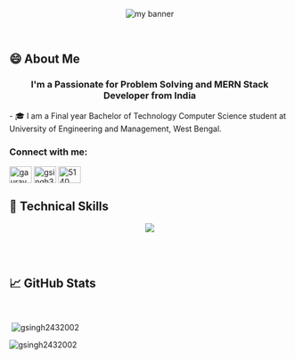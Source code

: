 <p align="center">
  <img src="https://github.com/GSingh2432002/Readme/blob/main/header.svg" alt="my banner"></a>
</p>

<br>

## 😄 About Me
<h3 align="center">I'm a Passionate for Problem Solving and MERN Stack Developer from India</h3>
- 🎓 I am a Final year Bachelor of Technology Computer Science student at University of Engineering and Management, West Bengal.

<br>


<h3 align="left">Connect with me:</h3>
<p align="left">
<a href="https://twitter.com/gaurav_kr_2002" target="blank"><img align="center" src="https://raw.githubusercontent.com/rahuldkjain/github-profile-readme-generator/master/src/images/icons/Social/twitter.svg" alt="gaurav_kr_2002" height="30" width="40" /></a>
<a href="https://www.leetcode.com/gsingh332211" target="blank"><img align="center" src="https://raw.githubusercontent.com/rahuldkjain/github-profile-readme-generator/master/src/images/icons/Social/leet-code.svg" alt="gsingh332211" height="30" width="40" /></a>
<a href="https://discord.gg/5140" target="blank"><img align="center" src="https://raw.githubusercontent.com/rahuldkjain/github-profile-readme-generator/master/src/images/icons/Social/discord.svg" alt="5140" height="30" width="40" /></a>
</p>

## 💼 Technical Skills

<p align="center">
  <a href="https://skillicons.dev">
  <img src="https://skillicons.dev/icons?i=java,js,py,css,react,wordpress,bootstrap,express,sass,nodejs,mysql,mongodb,git,github,docker,tailwind,linux,postman,vscode,eclipse&theme=light">
   
  </a>
</p>

<br>

<br>

## 📈 GitHub Stats 
<br>

<p>&nbsp;<img align="center" src="https://github-readme-stats.vercel.app/api?username=gsingh2432002&show_icons=true&locale=en" alt="gsingh2432002" /></p>

<p><img align="center" src="https://github-readme-streak-stats.herokuapp.com/?user=gsingh2432002&" alt="gsingh2432002" /></p>